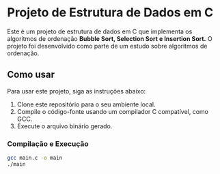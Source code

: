 # Projeto de Estrutura de Dados em C

Este é um projeto de estrutura de dados em C que implementa os algoritmos de ordenação **Bubble Sort, Selection Sort e Insertion Sort.** O projeto foi desenvolvido como parte de um estudo sobre algoritmos de ordenação.

## Como usar

Para usar este projeto, siga as instruções abaixo:

1. Clone este repositório para o seu ambiente local.
2. Compile o código-fonte usando um compilador C compatível, como GCC.
3. Execute o arquivo binário gerado.

### Compilação e Execução

```bash
gcc main.c -o main
./main
